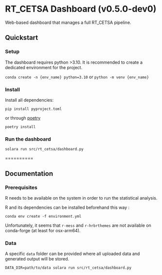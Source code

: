 # RT_CETSA Dashboard (v0.5.0-dev0)

Web-based dashboard that manages a full RT_CETSA pipeline.

## Quickstart

### Setup

The dashboard requires python >3.10.
It is recommended to create a dedicated environment for the project.

```conda create -n {env_name} python=3.10``` or ```python -m venv {env_name}```

### Install

Install all dependencies:

```pip install pyproject.toml```

or through [poetry](https://python-poetry.org/docs/#installing-with-the-official-installer)

```poetry install```

### Run the dashboard

```solara run src/rt_cetsa/dashboard.py```

==========

## Documentation

### Prerequisites

R needs to be available on the system in order to run the statistical analysis.

R and its dependencies can be installed beforehand this way :

`conda env create -f environment.yml`

Unfortunately, it seems that `r-mess` and `r-hrbrthemes` are not available
on conda-forge (at least for osx-arm64).

### Data

A specific `data` folder can be provided where all uploaded data and generated output will be stored.

```DATA_DIR=path/to/data solara run src/rt_cetsa/dashboard.py```

